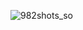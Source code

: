 ![982shots_so](https://github.com/Mauricio-mr-Dev/Web-Reminders/assets/156234873/2a48ad3b-e036-408e-9616-855eb4c8f939)
